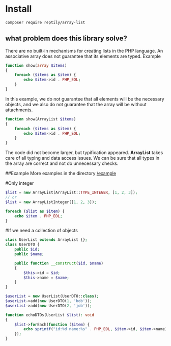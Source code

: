 # Install
```bash
composer require reptily/array-list
```
## what problem does this library solve?
There are no built-in mechanisms for creating lists in the PHP language. An associative array does not guarantee that its elements are typed.
Example
```php
function show(array $items)
{
    foreach ($items as $item) {
        echo $item->id . PHP_EOL;
    }
}
```
In this example, we do not guarantee that all elements will be the necessary objects, and we also do not guarantee that the array will be without attachments.
```php
function show(ArrayList $items)
{
    foreach ($items as $item) {
        echo $item->id . PHP_EOL;
    }
}
```
The code did not become larger, but typification appeared.
**ArrayList** takes care of all typing and data access issues. We can be sure that all types in the array are correct and not do unnecessary checks.

##Example
More examples in the directory [/example](/example)

#Only integer
```php
$list = new ArrayList(ArrayList::TYPE_INTEGER, [1, 2, 3]);
// or
$list = new ArrayListInteger([1, 2, 3]);

foreach ($list as $item) {
    echo $item . PHP_EOL;
}
```

#If we need a collection of objects
```php
class UserList extends ArrayList {};
class UserDTO {
    public $id;
    public $name;

    public function __construct($id, $name)
    {
        $this->id = $id;
        $this->name = $name;
    }
}

$userList = new UserList(UserDTO::class);
$userList->add(new UserDTO(1, 'bob'));
$userList->add(new UserDTO(2, 'job'));

function echoDTOs(UserList $list): void
{
    $list->forEach(function ($item) {
        echo sprintf("id:%d name:%s" . PHP_EOL, $item->id, $item->name);
    });
}
```